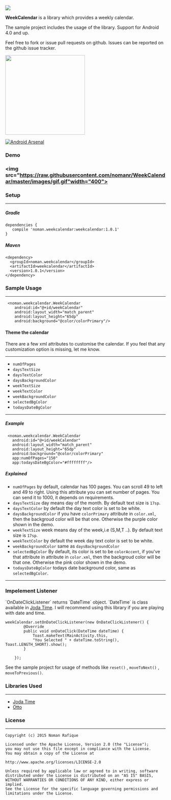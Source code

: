 <br/><br/><img src="https://raw.githubusercontent.com/nomanr/WeekCalendar/master/images/cover.png">
<p><b>WeekCalendar</b> is a library which provides a weekly calendar. </p>
The sample project includes the usage of the library.
Support for Android 4.0 and up.

Feel free to fork or issue pull requests on github. Issues can be reported on the github issue tracker.

<a href="https://play.google.com/store/apps/details?id=noman.weekcalendar" target="_blank"><img src="https://raw.githubusercontent.com/nomanr/WeekCalendar/master/images/google_play.png" width="250" target="_blank"/></a>

[![Android Arsenal](https://img.shields.io/badge/Android%20Arsenal-WeekCalendar-green.svg?style=true)](https://android-arsenal.com/details/1/2905)


<h3>Demo<h3/>

<img src="https://raw.githubusercontent.com/nomanr/WeekCalendar/master/images/gif.gif"width="400">


<h3>Setup</h3>


----------


<h5>Gradle</h5>

    dependencies {
       compile 'noman.weekcalendar:weekcalendar:1.0.1'
    }

 <h5>Maven</h5>

    <dependency>
      <groupId>noman.weekcalendar</groupId>
      <artifactId>weekcalendar</artifactId>
      <version>1.0.1</version>
    </dependency>

<h3>Sample Usage</h3>


----------

     <noman.weekcalendar.WeekCalendar
        android:id="@+id/weekCalendar"
        android:layout_width="match_parent"
        android:layout_height="65dp"
        android:background="@color/colorPrimary"/>
<h4>Theme the calendar</h4>
There are a few xml attributes to customise the calendar. If you feel that any customization option is missing, let me know.


----------

 - `numOfPages` 
 - `daysTextSize`
 - `daysTextColor`
 - `daysBackgroundColor`
 - `weekTextSize`
 - `weekTextColor`
 - `weekBackgroundColor`
 - `selectedBgColor`
 - `todaysDateBgColor`

----------

<h5>Example</h5>

     <noman.weekcalendar.WeekCalendar
       android:id="@+id/weekCalendar"
       android:layout_width="match_parent"
       android:layout_height="65dp"
       android:background="@color/colorPrimary"
       app:numOfPages="150"
       app:todaysDateBgColor="#ffffffff"/>

<h5>Explained</h5>

 - `numOfPages`  by default, calendar has 100 pages. You can scroll 49 to left and 49 to right. Using this attribute you can set number of pages. You can send it to 1000, it depends on requirements. 
 - `daysTextSize` day means day of the month. By default text size is `17sp`.
 - `daysTextColor` by default the day text color is set to be white.
 - `daysBackgroundColor` if you have `colorPrimary` attribute in `color.xml`, then the backgroud color will be that one. Otherwise the purple color shown in the demo.
 - `weekTextSize` week means day of the week,i.e (S,M,T ..). By default text size is `17sp`.
 - `weekTextColor` by default the week day text color is set to be white.
 - `weekBackgroundColor`  same as `daysBackgroundColor`
 - `selectedBgColor` By default, its color is set to be `colorAccent`, if you've that attribute in attribute in `color.xml`, then the backgroud color will be that one. Otherwise the pink color shown in the demo.
 - `todaysDateBgColor` todays date background color, same as `selectedBgColor`.


----------
<h3>Impelement Listener </h3>
`OnDateClickListener` returns `DateTime` object. `DateTime` is class available in <a href="http://www.joda.org/joda-time/" target="_blank">Joda Time</a>. I will recommend using this library if you are playing with date and time.

    weekCalendar.setOnDateClickListener(new OnDateClickListener() {
            @Override
            public void onDateClick(DateTime dateTime) {
                Toast.makeText(MainActivity.this, 
                "You Selected " + dateTime.toString(), Toast.LENGTH_SHORT).show();
            }

        });
  See the sample project for usage of methods like `reset()` , `moveToNext()` , `moveToPrevious()`.


<h3>Libraries Used</h3>


----------
 - <a href="http://www.joda.org/joda-time/" target="_blank">Joda Time</a>
 - <a href="https://github.com/square/otto" target="_blank">Otto</a>

<h3>License</h3>


----------

    Copyright (c) 2015 Noman Rafique

    Licensed under the Apache License, Version 2.0 (the "License");
    you may not use this file except in compliance with the License.
    You may obtain a copy of the License at
    
    http://www.apache.org/licenses/LICENSE-2.0
    
    Unless required by applicable law or agreed to in writing, software
    distributed under the License is distributed on an "AS IS" BASIS,
    WITHOUT WARRANTIES OR CONDITIONS OF ANY KIND, either express or implied.
    See the License for the specific language governing permissions and
    limitations under the License.
    


